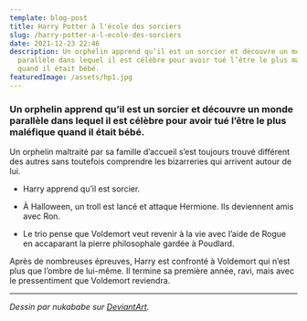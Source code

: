 ```yaml
---
template: blog-post
title: Harry Potter à l'école des sorciers
slug: /harry-potter-a-l-ecole-des-sorciers
date: 2021-12-23 22:46
description: Un orphelin apprend qu’il est un sorcier et découvre un monde
  parallèle dans lequel il est célèbre pour avoir tué l’être le plus maléfique
  quand il était bébé.
featuredImage: /assets/hp1.jpg
---
```

### Un orphelin apprend qu’il est un sorcier et découvre un monde parallèle dans lequel il est célèbre pour avoir tué l’être le plus maléfique quand il était bébé.

Un orphelin maltraité par sa famille d’accueil s’est toujours trouvé différent des autres sans toutefois comprendre les bizarreries qui arrivent autour de lui.

- Harry apprend qu’il est sorcier.

- À Halloween, un troll est lancé et attaque Hermione. Ils deviennent amis avec Ron.

- Le trio pense que Voldemort veut revenir à la vie avec l’aide de Rogue en accaparant la pierre philosophale gardée à Poudlard.

Après de nombreuses épreuves, Harry est confronté à Voldemort qui n’est plus que l’ombre de lui-même. Il termine sa première année, ravi, mais avec le pressentiment que Voldemort reviendra.

- - -

*Dessin par nukababe sur [DeviantArt](https://www.deviantart.com/nukababe/art/Harry-Potter-Chibi-Fanart-806018367).*